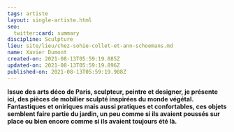 ```yaml
---
tags: artiste
layout: single-artiste.html
seo:
  twitter:card: summary
discipline: Sculpture
lieu: site/lieu/chez-sohie-collet-et-ann-schoemans.md
name: Xavier Dumont
created-on: 2021-08-13T05:59:19.885Z
updated-on: 2021-08-13T05:59:19.896Z
published-on: 2021-08-13T05:59:19.908Z
---
```

<!--StartFragment-->

**Issue des arts déco de Paris, sculpteur, peintre et designer, je présente ici, des pièces de mobilier sculpté inspirées du monde végétal. Fantastiques et oniriques mais aussi pratiques et confortables, ces objets semblent faire partie du jardin, un peu comme si ils avaient poussés sur place ou bien encore comme si ils avaient toujours été là.**

<!--EndFragment-->